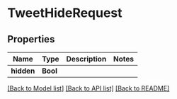 # TweetHideRequest

## Properties
Name | Type | Description | Notes
------------ | ------------- | ------------- | -------------
**hidden** | **Bool** |  | 

[[Back to Model list]](../README.md#documentation-for-models) [[Back to API list]](../README.md#documentation-for-api-endpoints) [[Back to README]](../README.md)


